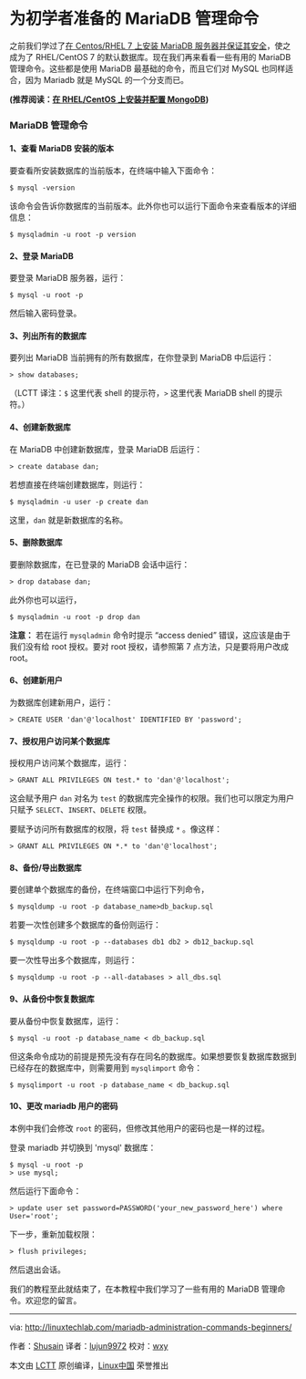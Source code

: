 为初学者准备的 MariaDB 管理命令
======

之前我们学过了[在 Centos/RHEL 7 上安装 MariaDB 服务器并保证其安全][1]，使之成为了 RHEL/CentOS 7 的默认数据库。现在我们再来看看一些有用的 MariaDB 管理命令。这些都是使用 MariaDB 最基础的命令，而且它们对 MySQL 也同样适合，因为 Mariadb 就是 MySQL 的一个分支而已。

**(推荐阅读：[在 RHEL/CentOS 上安装并配置 MongoDB][2])**

### MariaDB 管理命令

#### 1、查看 MariaDB 安装的版本

要查看所安装数据库的当前版本，在终端中输入下面命令：

```
$ mysql -version
```

该命令会告诉你数据库的当前版本。此外你也可以运行下面命令来查看版本的详细信息：

```
$ mysqladmin -u root -p version
```

#### 2、登录 MariaDB

要登录 MariaDB 服务器，运行：

```
$ mysql -u root -p
```

然后输入密码登录。

#### 3、列出所有的数据库

要列出 MariaDB 当前拥有的所有数据库，在你登录到 MariaDB 中后运行：

```
> show databases;
```

（LCTT 译注：`$` 这里代表 shell 的提示符，`>` 这里代表 MariaDB shell 的提示符。）

#### 4、创建新数据库

在 MariaDB 中创建新数据库，登录 MariaDB 后运行：

```
> create database dan;
```

若想直接在终端创建数据库，则运行：

```
$ mysqladmin -u user -p create dan
```

这里，`dan` 就是新数据库的名称。

#### 5、删除数据库

要删除数据库，在已登录的 MariaDB 会话中运行：

```
> drop database dan;
```

此外你也可以运行，

```
$ mysqladmin -u root -p drop dan
```

**注意：** 若在运行 `mysqladmin` 命令时提示 “access denied” 错误，这应该是由于我们没有给 root 授权。要对 root 授权，请参照第 7 点方法，只是要将用户改成 root。

#### 6、创建新用户

为数据库创建新用户，运行：

```
> CREATE USER 'dan'@'localhost' IDENTIFIED BY 'password';
```

#### 7、授权用户访问某个数据库

授权用户访问某个数据库，运行：

```
> GRANT ALL PRIVILEGES ON test.* to 'dan'@'localhost';
```

这会赋予用户 `dan` 对名为 `test` 的数据库完全操作的权限。我们也可以限定为用户只赋予 `SELECT`、`INSERT`、`DELETE` 权限。

要赋予访问所有数据库的权限，将 `test` 替换成 `*` 。像这样：

```
> GRANT ALL PRIVILEGES ON *.* to 'dan'@'localhost';
```

#### 8、备份/导出数据库

要创建单个数据库的备份，在终端窗口中运行下列命令，

```
$ mysqldump -u root -p database_name>db_backup.sql
```

若要一次性创建多个数据库的备份则运行：

```
$ mysqldump -u root -p --databases db1 db2 > db12_backup.sql
```

要一次性导出多个数据库，则运行：

```
$ mysqldump -u root -p --all-databases > all_dbs.sql
```

#### 9、从备份中恢复数据库

要从备份中恢复数据库，运行：

```
$ mysql -u root -p database_name < db_backup.sql
```

但这条命令成功的前提是预先没有存在同名的数据库。如果想要恢复数据库数据到已经存在的数据库中，则需要用到 `mysqlimport` 命令：

```
$ mysqlimport -u root -p database_name < db_backup.sql
```

#### 10、更改 mariadb 用户的密码

本例中我们会修改 `root` 的密码，但修改其他用户的密码也是一样的过程。

登录 mariadb 并切换到 'mysql' 数据库：

```
$ mysql -u root -p
> use mysql;
```

然后运行下面命令：

```
> update user set password=PASSWORD('your_new_password_here') where User='root';
```

下一步，重新加载权限：

```
> flush privileges;
```

然后退出会话。

我们的教程至此就结束了，在本教程中我们学习了一些有用的 MariaDB 管理命令。欢迎您的留言。


--------------------------------------------------------------------------------

via: http://linuxtechlab.com/mariadb-administration-commands-beginners/

作者：[Shusain][a]
译者：[lujun9972](https://github.com/lujun9972)
校对：[wxy](https://github.com/wxy)

本文由 [LCTT](https://github.com/LCTT/TranslateProject) 原创编译，[Linux中国](https://linux.cn/) 荣誉推出

[a]:http://linuxtechlab.com/author/shsuain/
[1]:http://linuxtechlab.com/installing-configuring-mariadb-rhelcentos/
[2]:http://linuxtechlab.com/mongodb-installation-configuration-rhelcentos/
